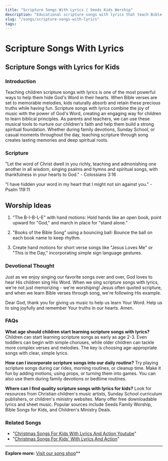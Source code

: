 ```yaml
---
title: "Scripture Songs With Lyrics | Seeds Kids Worship"
description: "Educational scripture songs with lyrics that teach Bible verses through melody. Scripture learning made fun and memorable."
slug: "/songs/scripture-songs-with-lyrics"
tags:
---
```


# Scripture Songs With Lyrics

## Scripture Songs with Lyrics for Kids

### Introduction
Teaching children scripture songs with lyrics is one of the most powerful ways to help them hide God's Word in their hearts. When Bible verses are set to memorable melodies, kids naturally absorb and retain these precious truths while having fun. Scripture songs with lyrics combine the joy of music with the power of God's Word, creating an engaging way for children to learn biblical principles. As parents and teachers, we can use these musical tools to nurture our children's faith and help them build a strong spiritual foundation. Whether during family devotions, Sunday School, or casual moments throughout the day, teaching scripture through song creates lasting memories and deep spiritual roots.

### Scripture
"Let the word of Christ dwell in you richly, teaching and admonishing one another in all wisdom, singing psalms and hymns and spiritual songs, with thankfulness in your hearts to God." - Colossians 3:16

"I have hidden your word in my heart that I might not sin against you." - Psalm 119:11

## Worship Ideas
1. "The B-I-B-L-E" with hand motions: Hold hands like an open book, point upward for "God," and march in place for "stand alone."

2. "Books of the Bible Song" using a bouncing ball: Bounce the ball on each book name to keep rhythm.

3. Create hand motions for short verse songs like "Jesus Loves Me" or "This is the Day," incorporating simple sign language gestures.

### Devotional Thought
Just as we enjoy singing our favorite songs over and over, God loves to hear His children sing His Word. When we sing scripture songs with lyrics, we're not just memorizing - we're worshiping! Jesus often quoted scripture, and when we learn Bible verses through song, we're following His example. 

Dear God, thank you for giving us music to help us learn Your Word. Help us to sing joyfully and remember Your truths in our hearts. Amen.

### FAQs

**What age should children start learning scripture songs with lyrics?**
Children can start learning scripture songs as early as age 2-3. Even toddlers can begin with simple choruses, while older children can tackle more complex verses and melodies. The key is choosing age-appropriate songs with clear, simple lyrics.

**How can I incorporate scripture songs into our daily routine?**
Try playing scripture songs during car rides, morning routines, or cleanup time. Make it fun by adding motions, using props, or turning them into games. You can also use them during family devotions or bedtime routines.

**Where can I find quality scripture songs with lyrics for kids?**
Look for resources from Christian children's music artists, Sunday School curriculum publishers, or children's ministry websites. Many offer free downloadable lyrics and sheet music. Popular sources include Seeds Family Worship, Bible Songs for Kids, and Children's Ministry Deals.

### Related Songs

- "[Christmas Songs For Kids With Lyrics And Action Youtube](/activities/christmas-songs-for-kids-with-lyrics-and-action-youtube/)"
- "[Christmas Songs For Kids' With Lyrics And Action](/activities/christmas-songs-for-kids-with-lyrics-and-action/)"

---

**Explore more:** [Visit our song shop](https://seedskidsworship.com/shop)**

<!-- Schema Markup -->
<script type="application/ld+json">
{
  "@context": "https://schema.org",
  "@type": "MusicRecording",
  "name": "Scripture Songs With Lyrics",
  "byArtist": {
    "@type": "MusicGroup",
    "name": "Seeds Kids Worship"
  },
  "isFamilyFriendly": true,
  "url": "https://seedskidsworship.com/songs/scripture-songs-with-lyrics/"
}
</script>